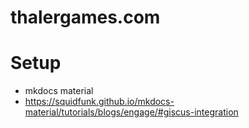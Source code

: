 # thalergames.com


# Setup

* mkdocs material
* https://squidfunk.github.io/mkdocs-material/tutorials/blogs/engage/#giscus-integration
